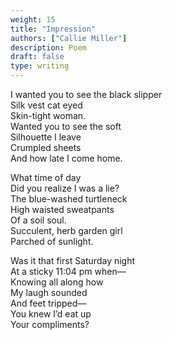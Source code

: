 ```yaml
---
weight: 15
title: "Impression"
authors: ["Callie Miller"]
description: Poem
draft: false
type: writing
---
```


I wanted you to see the black slipper  
Silk vest cat eyed  
Skin-tight woman.  
Wanted you to see the soft  
Silhouette I leave  
Crumpled sheets  
And how late I come home.

What time of day  
Did you realize I was a lie?  
The blue-washed turtleneck  
High waisted sweatpants  
Of a soil soul.  
Succulent, herb garden girl  
Parched of sunlight.

Was it that first Saturday night  
At a sticky 11:04 pm when—  
Knowing all along how  
My laugh sounded  
And feet tripped—  
You knew I’d eat up  
Your compliments?